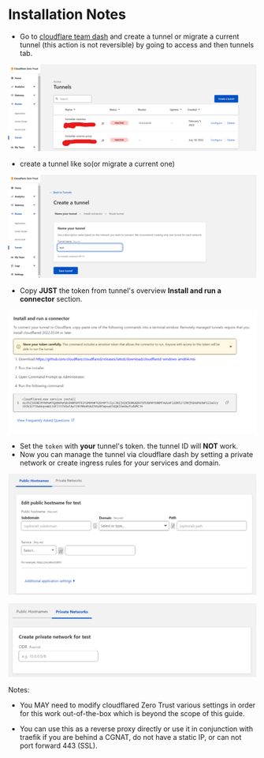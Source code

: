 # Installation Notes

- Go to [cloudflare team dash](https://dash.teams.cloudflare.com) and create a tunnel or migrate a current tunnel (this action is not reversible) by going to access and then tunnels tab.

![cf-tunnel-access-tunnel.png](imgs/cf-tunnel-access.png)

- create a tunnel like so(or migrate a current one)

![cf-tunnel-tunnel-create.png](imgs/cf-tunnel-create.png)

- Copy **JUST** the token from tunnel's overview **Install and run a connector** section.

![cf-tunnel-token.png](imgs/cf-tunnel-token.png)

- Set the `token` with **your** tunnel's token. the tunnel ID will **NOT** work.
- Now you can manage the tunnel via cloudflare dash by setting a private network or create ingress rules for your services and domain.

![cf-tunnel-hostname](imgs/cf-tunnel-hostname.png)

![cf-tunnel-priv-network](imgs/cf-tunnel-priv-network.png)

Notes:

- You MAY need to modify cloudflared Zero Trust various settings in order for this work out-of-the-box which is beyond the scope of this guide.

- You can use this as a reverse proxy directly or use it in conjunction with traefik if you are behind a CGNAT, do not have a static IP, or can not port forward 443 (SSL).
